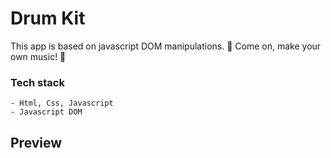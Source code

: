 # Drum Kit 


This app is based on javascript DOM manipulations. 
🐣 Come on, make your own music! 🐣

### Tech stack
```
- Html, Css, Javascript
- Javascript DOM
```
## Preview
